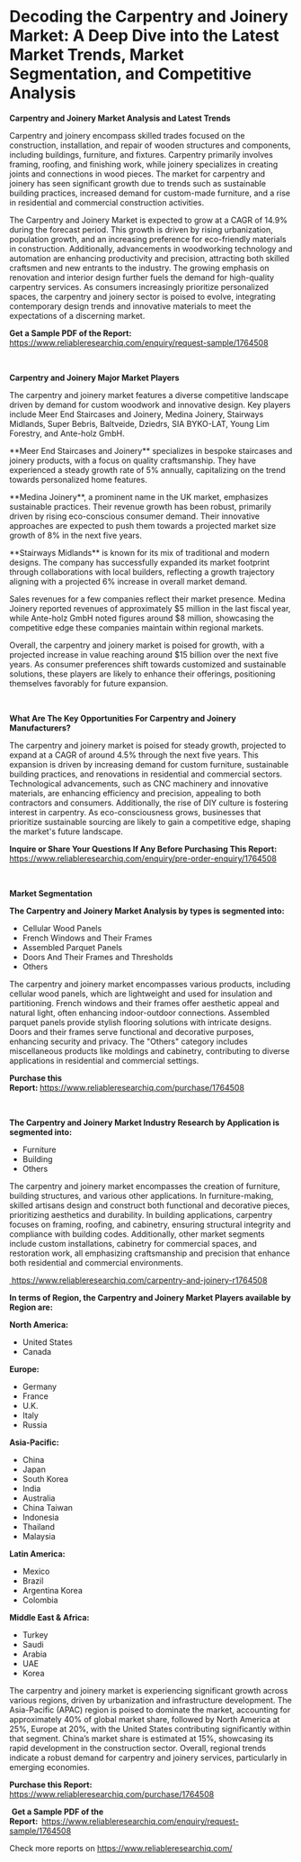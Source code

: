 <p><h1>Decoding the Carpentry and Joinery Market: A Deep Dive into the Latest Market Trends, Market Segmentation, and Competitive Analysis</h1></p><p><strong>Carpentry and Joinery Market Analysis and Latest Trends</strong></p>
<p><p>Carpentry and joinery encompass skilled trades focused on the construction, installation, and repair of wooden structures and components, including buildings, furniture, and fixtures. Carpentry primarily involves framing, roofing, and finishing work, while joinery specializes in creating joints and connections in wood pieces. The market for carpentry and joinery has seen significant growth due to trends such as sustainable building practices, increased demand for custom-made furniture, and a rise in residential and commercial construction activities.</p><p>The Carpentry and Joinery Market is expected to grow at a CAGR of 14.9% during the forecast period. This growth is driven by rising urbanization, population growth, and an increasing preference for eco-friendly materials in construction. Additionally, advancements in woodworking technology and automation are enhancing productivity and precision, attracting both skilled craftsmen and new entrants to the industry. The growing emphasis on renovation and interior design further fuels the demand for high-quality carpentry services. As consumers increasingly prioritize personalized spaces, the carpentry and joinery sector is poised to evolve, integrating contemporary design trends and innovative materials to meet the expectations of a discerning market.</p></p>
<p><strong>Get a Sample PDF of the Report:&nbsp;</strong> <a href="https://www.reliableresearchiq.com/enquiry/request-sample/1764508?utm_campaign=103&utm_medium=2&utm_source=Github&utm_content=ia&utm_term=30012025&utm_id=carpentry-and-joinery">https://www.reliableresearchiq.com/enquiry/request-sample/1764508</a></p>
<p>&nbsp;</p>
<p><strong>Carpentry and Joinery Major Market Players</strong></p>
<p><p>The carpentry and joinery market features a diverse competitive landscape driven by demand for custom woodwork and innovative design. Key players include Meer End Staircases and Joinery, Medina Joinery, Stairways Midlands, Super Bebris, Baltveide, Dziedrs, SIA BYKO-LAT, Young Lim Forestry, and Ante-holz GmbH.</p><p>**Meer End Staircases and Joinery** specializes in bespoke staircases and joinery products, with a focus on quality craftsmanship. They have experienced a steady growth rate of 5% annually, capitalizing on the trend towards personalized home features. </p><p>**Medina Joinery**, a prominent name in the UK market, emphasizes sustainable practices. Their revenue growth has been robust, primarily driven by rising eco-conscious consumer demand. Their innovative approaches are expected to push them towards a projected market size growth of 8% in the next five years.</p><p>**Stairways Midlands** is known for its mix of traditional and modern designs. The company has successfully expanded its market footprint through collaborations with local builders, reflecting a growth trajectory aligning with a projected 6% increase in overall market demand.</p><p>Sales revenues for a few companies reflect their market presence. Medina Joinery reported revenues of approximately $5 million in the last fiscal year, while Ante-holz GmbH noted figures around $8 million, showcasing the competitive edge these companies maintain within regional markets.</p><p>Overall, the carpentry and joinery market is poised for growth, with a projected increase in value reaching around $15 billion over the next five years. As consumer preferences shift towards customized and sustainable solutions, these players are likely to enhance their offerings, positioning themselves favorably for future expansion.</p></p>
<p>&nbsp;</p>
<p><strong>What Are The Key Opportunities For Carpentry and Joinery Manufacturers?</strong></p>
<p><p>The carpentry and joinery market is poised for steady growth, projected to expand at a CAGR of around 4.5% through the next five years. This expansion is driven by increasing demand for custom furniture, sustainable building practices, and renovations in residential and commercial sectors. Technological advancements, such as CNC machinery and innovative materials, are enhancing efficiency and precision, appealing to both contractors and consumers. Additionally, the rise of DIY culture is fostering interest in carpentry. As eco-consciousness grows, businesses that prioritize sustainable sourcing are likely to gain a competitive edge, shaping the market's future landscape.</p></p>
<p><strong>Inquire or Share Your Questions If Any Before Purchasing This Report:</strong> <a href="https://www.reliableresearchiq.com/enquiry/pre-order-enquiry/1764508?utm_campaign=103&utm_medium=2&utm_source=Github&utm_content=ia&utm_term=30012025&utm_id=carpentry-and-joinery">https://www.reliableresearchiq.com/enquiry/pre-order-enquiry/1764508</a></p>
<p>&nbsp;</p>
<p><strong>Market Segmentation</strong></p>
<p><strong>The Carpentry and Joinery Market Analysis by types is segmented into:</strong></p>
<p><ul><li>Cellular Wood Panels</li><li>French Windows and Their Frames</li><li>Assembled Parquet Panels</li><li>Doors And Their Frames and Thresholds</li><li>Others</li></ul></p>
<p><p>The carpentry and joinery market encompasses various products, including cellular wood panels, which are lightweight and used for insulation and partitioning. French windows and their frames offer aesthetic appeal and natural light, often enhancing indoor-outdoor connections. Assembled parquet panels provide stylish flooring solutions with intricate designs. Doors and their frames serve functional and decorative purposes, enhancing security and privacy. The "Others" category includes miscellaneous products like moldings and cabinetry, contributing to diverse applications in residential and commercial settings.</p></p>
<p><strong>Purchase this Report:&nbsp;</strong><a href="https://www.reliableresearchiq.com/purchase/1764508?utm_campaign=103&utm_medium=2&utm_source=Github&utm_content=ia&utm_term=30012025&utm_id=carpentry-and-joinery">https://www.reliableresearchiq.com/purchase/1764508</a></p>
<p>&nbsp;</p>
<p><strong>The Carpentry and Joinery Market Industry Research by Application is segmented into:</strong></p>
<p><ul><li>Furniture</li><li>Building</li><li>Others</li></ul></p>
<p><p>The carpentry and joinery market encompasses the creation of furniture, building structures, and various other applications. In furniture-making, skilled artisans design and construct both functional and decorative pieces, prioritizing aesthetics and durability. In building applications, carpentry focuses on framing, roofing, and cabinetry, ensuring structural integrity and compliance with building codes. Additionally, other market segments include custom installations, cabinetry for commercial spaces, and restoration work, all emphasizing craftsmanship and precision that enhance both residential and commercial environments.</p></p>
<p><a href="https://www.reliableresearchiq.com/carpentry-and-joinery-r1764508?utm_campaign=103&utm_medium=2&utm_source=Github&utm_content=ia&utm_term=30012025&utm_id=carpentry-and-joinery">&nbsp;https://www.reliableresearchiq.com/carpentry-and-joinery-r1764508</a></p>
<p><strong>In terms of Region, the Carpentry and Joinery Market Players available by Region are:</strong></p>
<p>
    <p> <strong> North America: </strong>
        <ul>
            <li>United States</li>
            <li>Canada</li>
        </ul>
        </p> 
    <p> <strong> Europe: </strong>
        <ul>
            <li>Germany</li>
            <li>France</li>
            <li>U.K.</li>
            <li>Italy</li>
            <li>Russia</li>
        </ul>
        </p> 
    <p> <strong> Asia-Pacific: </strong>
        <ul>
            <li>China</li>
            <li>Japan</li>
            <li>South Korea</li>
            <li>India</li>
            <li>Australia</li>
            <li>China Taiwan</li>
            <li>Indonesia</li>
            <li>Thailand</li>
            <li>Malaysia</li>
        </ul>
        </p> 
    <p> <strong> Latin America: </strong>
        <ul>
            <li>Mexico</li>
            <li>Brazil</li>
            <li>Argentina Korea</li>
            <li>Colombia</li>
        </ul>
        </p> 
    <p> <strong> Middle East & Africa: </strong>
        <ul>
            <li>Turkey</li>
            <li>Saudi</li>
            <li>Arabia</li>
            <li>UAE</li>
            <li>Korea</li>
        </ul>
    </p>
    </p>
<p><p>The carpentry and joinery market is experiencing significant growth across various regions, driven by urbanization and infrastructure development. The Asia-Pacific (APAC) region is poised to dominate the market, accounting for approximately 40% of global market share, followed by North America at 25%, Europe at 20%, with the United States contributing significantly within that segment. China’s market share is estimated at 15%, showcasing its rapid development in the construction sector. Overall, regional trends indicate a robust demand for carpentry and joinery services, particularly in emerging economies.</p></p>
<p><strong>Purchase this Report: </strong><a href="https://www.reliableresearchiq.com/purchase/1764508?utm_campaign=103&utm_medium=2&utm_source=Github&utm_content=ia&utm_term=30012025&utm_id=carpentry-and-joinery">https://www.reliableresearchiq.com/purchase/1764508</a></p>
<p>&nbsp;<strong>Get a Sample PDF of the Report:&nbsp;&nbsp;</strong><a href="https://www.reliableresearchiq.com/enquiry/request-sample/1764508?utm_campaign=103&utm_medium=2&utm_source=Github&utm_content=ia&utm_term=30012025&utm_id=carpentry-and-joinery">https://www.reliableresearchiq.com/enquiry/request-sample/1764508</a></p>
<p><strong></strong></p>
<p>Check more reports on <a href="https://www.reliableresearchiq.com/?utm_campaign=103&utm_medium=2&utm_source=Github&utm_content=ia&utm_term=30012025&utm_id=carpentry-and-joinery">https://www.reliableresearchiq.com/</a></p>